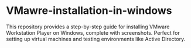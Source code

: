 # VMawre-installation-in-windows
This repository provides a step-by-step guide for installing VMware Workstation Player on Windows, complete with screenshots. Perfect for setting up virtual machines and testing environments like Active Directory.
